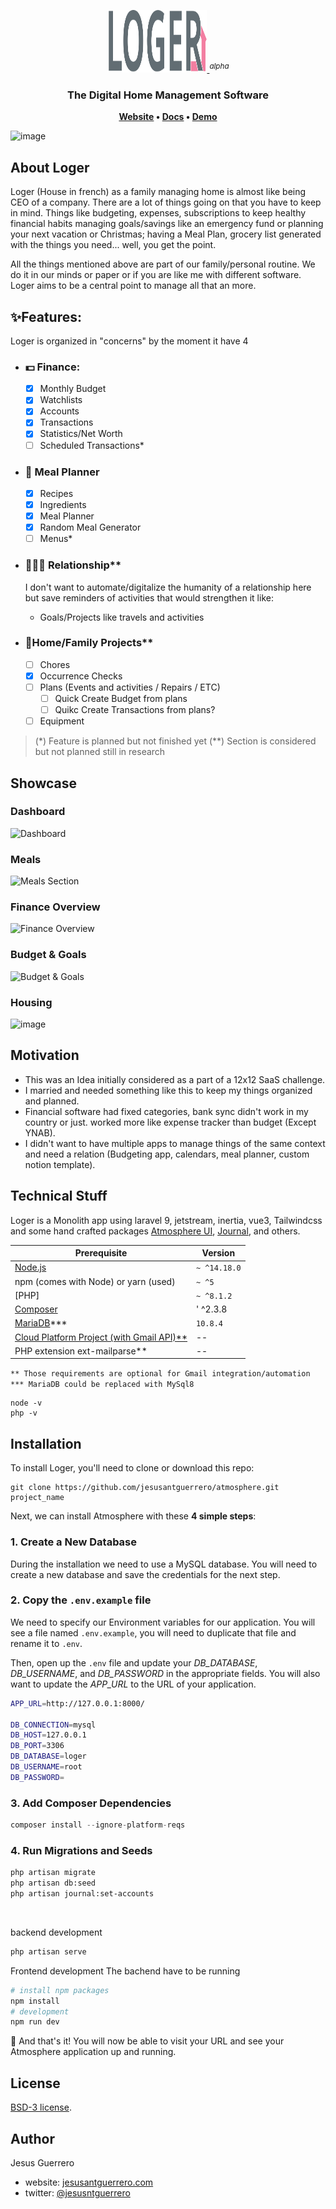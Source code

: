 <p align="center">
  <a href="https://loger.neatlancer.com" target="_blank" rel="noopener noreferrer">
    <img width="160" height="100" src="./public/logo.svg" alt="Loger logo">
  </a>
  <sup><em>alpha</em></sup></
</p>

<h3 align="center">
    The Digital Home Management Software
</h3>

 <p align="center">
	<strong>
		<a href="https://loger.vercel.app/" target="_blank">Website</a>
		•
		<a href="https://loger.vercel.app/docs" target="_blank">Docs</a>
		•
		<a href="https://loger.neatlancer.com" target="_blank">Demo</a>
	</strong>
</p>


![image](https://user-images.githubusercontent.com/17421742/212417292-19f319c5-1cf4-48a8-ba40-1e9b040e820f.png)

## About Loger

Loger (House in french) as a family managing home is almost like being CEO of a company. There are a lot of things going on that you have to keep in mind. Things like budgeting, expenses, subscriptions to keep healthy financial habits managing goals/savings like an emergency fund or planning your next vacation or Christmas; having a Meal Plan, grocery list generated with the things you need... well, you get the point.

All the things mentioned above are part of our family/personal routine. We do it in our minds or paper or if you are like me with different software. Loger aims to be a central point to manage all that an more.

## ✨Features:

Loger is organized in "concerns" by the moment it have 4

* ### 💵 Finance:
    - [x] Monthly Budget
    - [x] Watchlists
    - [x] Accounts
    - [x] Transactions
    - [x] Statistics/Net Worth
    - [ ] Scheduled Transactions*

* ### 🍗 Meal Planner
    - [x] Recipes   
    - [x] Ingredients
    - [x] Meal Planner
    - [x] Random Meal Generator
    - [ ] Menus*

* ### 👨‍👩‍👧 Relationship**
    I don't want to automate/digitalize the humanity of a relationship here but save reminders of activities that would strengthen it like:

    - Goals/Projects like travels and activities 

* ### 🏡Home/Family Projects**
    - [ ] Chores
    - [x] Occurrence Checks
    - [ ] Plans (Events and activities / Repairs / ETC)
        - [ ] Quick Create Budget from plans
        - [ ] Quikc Create Transactions from plans? 
    - [ ] Equipment 

>  (*) Feature is planned but not finished yet
(**) Section is considered but not planned still in research

<!-- ## Demo

<a href="https://cloud.digitalocean.com/apps/new?repo=https://github.com/jesusantguerrero/atmosphere/tree/staging" target="_blank"><img src="https://www.deploytodo.com/do-btn-blue.svg" width="240" alt="Deploy to DO"></a> -->

## Showcase

### Dashboard 
![Dashboard](https://user-images.githubusercontent.com/17421742/212417292-19f319c5-1cf4-48a8-ba40-1e9b040e820f.png)

### Meals
![Meals Section](https://user-images.githubusercontent.com/17421742/212419093-5c589843-4f2d-4058-b2e6-165c8d9ceaa5.png)


### Finance Overview
![Finance Overview](https://user-images.githubusercontent.com/17421742/212419763-90dab10b-3c48-46cd-ba79-6e1cc155980f.png)

### Budget & Goals
![Budget & Goals](https://user-images.githubusercontent.com/17421742/212420274-1c361875-916d-4cd0-9c94-69b6d1c850b7.png)

### Housing
![image](https://user-images.githubusercontent.com/17421742/212420956-322378e0-d491-4259-ba93-8a6f68dec803.png)


## Motivation
- This was an Idea initially considered as a part of a 12x12 SaaS challenge.
- I married and needed something like this to keep my things organized and planned.
- Financial software had fixed categories, bank sync didn't work in my country or just. worked more like expense tracker than budget (Except YNAB).
- I didn't want to have multiple apps to manage things of the same context and need a relation (Budgeting app, calendars, meal planner, custom notion template).


## Technical Stuff
Loger is a Monolith app using laravel 9, jetstream, inertia, vue3, Tailwindcss and some hand crafted packages [Atmosphere UI](https://github.com/jesusantguerrero/atmosphere-ui), [Journal](https://github.com/insane-code/journal), and others.


| Prerequisite                                          | Version     |
| ------------------------------------------------------| ----------  |
| [Node.js](http://nodejs.org)                          | `~ ^14.18.0`|
| npm (comes with Node) or yarn (used)                  | `~ ^5`      |
| [PHP]                                                 | `~ ^8.1.2`  |
| [Composer](https://getcomposer.org/)                  | ' ^2.3.8    |
| [MariaDB](https://mariadb.org/)***                    |  `10.8.4`   |
| [Cloud Platform Project (with Gmail API)**](https://developers.google.com/gmail/api/quickstart/js)                                |    --                                                 |             |
| PHP extension ext-mailparse**                         |      --     |

`** Those requirements are optional for Gmail integration/automation`
`*** MariaDB could be replaced with MySql8`

```shell
node -v
php -v
```

## Installation

To install Loger, you'll need to clone or download this repo:

```
git clone https://github.com/jesusantguerrero/atmosphere.git project_name
```

Next, we can install Atmosphere with these **4 simple steps**:

### 1. Create a New Database

During the installation we need to use a MySQL database. You will need to create a new database and save the credentials for the next step.

### 2. Copy the `.env.example` file

We need to specify our Environment variables for our application. You will see a file named `.env.example`, you will need to duplicate that file and rename it to `.env`.

Then, open up the `.env` file and update your *DB_DATABASE*, *DB_USERNAME*, and *DB_PASSWORD* in the appropriate fields. You will also want to update the *APP_URL* to the URL of your application.

```bash
APP_URL=http://127.0.0.1:8000/

DB_CONNECTION=mysql
DB_HOST=127.0.0.1
DB_PORT=3306
DB_DATABASE=loger
DB_USERNAME=root
DB_PASSWORD=
```

### 3. Add Composer Dependencies
```php
composer install --ignore-platform-reqs
```
### 4. Run Migrations and Seeds

```bash
php artisan migrate
php artisan db:seed
php artisan journal:set-accounts
```
<br>

backend development
```bash
php artisan serve
```
Frontend development
The bachend have to be running

```bash
# install npm packages
npm install
# development
npm run dev
```

🎉 And that's it! You will now be able to visit your URL and see your Atmosphere application up and running.

## License
[BSD-3 license](https://github.com/jesusantguerrero/atmosphere/blob/master/LICENSE).

## Author
Jesus Guerrero
- website: [jesusantguerrero.com](https://jesusantguerrero.com)
- twitter: [@jesusntguerrero](https://twitter.com/jesusntguerrero) 
